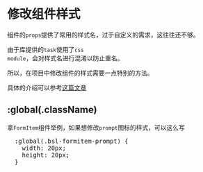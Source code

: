 # 修改组件样式

组件的<code>props</code>提供了常用的样式名，过于自定义的需求，这往往还不够。

由于库提供的<code>task</code>使用了<code>css module</code>，会对样式名进行混淆以防止重名。

所以，在项目中修改组件的样式需要一点特别的方法。

具体的介绍可以参考[这篇文章](http://www.ruanyifeng.com/blog/2016/06/css_modules.html)

## :global(.className)

拿<code>FormItem</code>组件举例，如果想修改<code>prompt</code>图标的样式，可以这么写

<pre>
  :global(.bsl-formitem-prompt) {
    width: 20px;
    height: 20px;
  }
</pre>
